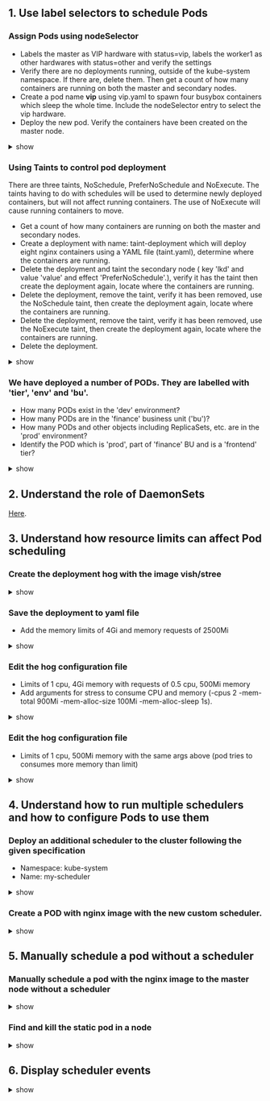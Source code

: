 ## 1. Use label selectors to schedule Pods

### Assign Pods using nodeSelector 
- Labels the master as VIP hardware with status=vip, labels the worker1 as other hardwares with status=other and verify the settings
- Verify there are no deployments running, outside of the kube-system namespace. If there are, delete them. Then get a count of how many containers are running on both the master and secondary nodes.
- Create a pod name **vip** using vip.yaml to spawn four busybox containers which sleep the whole time. Include the nodeSelector entry to select the vip hardware.
- Deploy the new pod. Verify the containers have been created on the master node.
<details><summary>show</summary>
<p>
  
```bash
kubectl label node master status=vip
kubectl label node worker1 status=other
kubectl get nodes --show-labels
```
```bash
kubectl get deployments --all-namespaces
# On the master node
sudo docker ps | wc -l
# On the worker1 node
sudo docker ps | wc -l
```
```bash
kubectl run vip --generator=run-pod/v1 --image=busybox --dry-run -o yaml > vip.yaml
vi vip.yaml 
```
```yaml
apiVersion: v1
kind: Pod
metadata:
  labels:
    run: vip
  name: vip
spec:
  containers:
  - image: busybox
    name: vip1
    command:
    - sleep
    - "1000000"
  - image: busybox
    name: vip2
    command:
    - sleep
    - "1000000"
  - image: busybox
    name: vip3
    command:
    - sleep
    - "1000000"
  - image: busybox
    name: vip4
    command:
    - sleep
    - "1000000"
  nodeSelector:
    status: vip
```
```bash
kubectl create -f vip.yaml
# On the master node
sudo docker ps | wc -l
# On the worker1 node
sudo docker ps | wc -l
```

</p>
</details>

### Using Taints to control pod deployment
There are three taints, NoSchedule, PreferNoSchedule and NoExecute. The taints having to do with schedules will be used to determine newly deployed containers, but will not affect running containers. The use of NoExecute will cause running containers to move.
- Get a count of how many containers are running on both the master and secondary nodes.
- Create a deployment with name: taint-deployment which will deploy eight nginx containers using a YAML file (taint.yaml), determine where the containers are running.
- Delete the deployment and taint the secondary node ( key 'lkd' and value 'value' and effect 'PreferNoSchedule'.), verify it has the taint then create the deployment again, locate where the containers are running.
- Delete the deployment, remove the taint, verify it has been removed, use the NoSchedule taint, then create the deployment again, locate where the containers are running.
-  Delete the deployment, remove the taint, verify it has been removed, use the NoExecute taint, then create the deployment again, locate where the containers are running.
- Delete the deployment.
<details><summary>show</summary>
<p>
  
```bash
# On both master and worker nodes.
sudo docker ps | wc -l
```
Using kubectl with dry-run option to generate taint.yaml file, edit the yaml file and change the replicas to 8.
```bash
kubectl create deployment taint-deployment --image=nginx --dry-run -o yaml > taint.yaml
vi taint.yaml
kubectl create -f taint.yaml
# On both master and worker nodes.
sudo docker ps | wc -l
```
```bash
kubectl delete deployment taint-deployment
kubectl taint node worker1 lkd=value:PreferNoSchedule
kubectl describe node | grep Taint
kubectl create -f taint.yaml
# On both master and worker nodes.
sudo docker ps | wc -l
```
```bash
kubectl delete deployment taint-deployment
kubectl taint node worker1 lkd=value:NoSchedule
kubectl describe node | grep Taint
kubectl create -f taint.yaml
# On both master and worker nodes.
sudo docker ps | wc -l
```
```bash
kubectl delete deployment taint-deployment
kubectl taint node worker1 lkd=value:NoExecute
kubectl describe node | grep Taint
kubectl create -f taint.yaml
# On both master and worker nodes.
sudo docker ps | wc -l
```
```bash
kubectl delete deployment taint-deployment
```

</p>
</details>
  
### We have deployed a number of PODs. They are labelled with 'tier', 'env' and 'bu'. 
- How many PODs exist in the 'dev' environment? 
- How many PODs are in the 'finance' business unit ('bu')? 
- How many PODs and other objects including ReplicaSets, etc. are in the 'prod' environment? 
- Identify the POD which is 'prod', part of 'finance' BU and is a 'frontend' tier?
<details><summary>show</summary>
<p>

```bash
kubectl get pod --selector=env=dev
``` 
```bash
kubectl get pod --selector=bu=finance
```

```bash
kubectl get all --selector=env=prod
```

```bash
kubectl get pod --selector=env=prod,bu=finance,tier=frontend
```

</p>
</details>


## 2. Understand the role of DaemonSets

[Here](https://github.com/kimdoanh89/CKA-exercises/blob/master/01_app_lifecycle_management.md#create-the-daemonset-with-nginx-image-update-the-ds-with-newer-version-of-the-nginx-server-change-the-updatestrategy-to-ondelete).

## 3. Understand how resource limits can affect Pod scheduling

### Create the deployment hog with the image vish/stree
<details><summary>show</summary>
<p>
  
```bash
kubectl create deployment hog --image vish/stress
```

</p>
</details>


### Save the deployment to yaml file 
- Add the memory limits of 4Gi and memory requests of 2500Mi
<details><summary>show</summary>
<p>
  
```bash
kubectl get deployment hog -o yaml --export > hog.yaml
vi hog.yaml 
```
```yaml        
        imagePullPolicy: Always
        name: stress
        resources:
          limits:
            memory: "4Gi"
          requests:
            memory: "2500Mi"

```
```bash
kubectl replace -f hog.yaml
```

</p>
</details>

### Edit the hog configuration file 
- Limits of 1 cpu, 4Gi memory with requests of 0.5 cpu, 500Mi memory 
- Add arguments for stress to consume CPU and memory (-cpus 2 -mem-total 900Mi -mem-alloc-size 100Mi -mem-alloc-sleep 1s). 
<details><summary>show</summary>
<p>
  
```bash
kubectl get deployment hog -o yaml --export > hog.yaml
vi hog.yaml 
```
```yaml        
        imagePullPolicy: Always
        name: stress
        resources:
          limits:
            cpu: "1"
            memory: "4Gi"
          requests:
            cpu: "0.5"
            memory: "2500Mi"
        args:
        - -cpus
        - "2"
        - -mem-total
        - "900Mi"
        - -mem-alloc-size
        - "100Mi"
        - -mem-alloc-sleep
        - "1s"
```
```bash
kubectl delete deployment hog
kubectl create -f hog.yaml
```
**When a pod tries to exceed the resource limits**
- In case of CPU, K8s throttles the CPU so that it does not go beyond the specified limit.
- In case of memory, a container can use more memory resources than its limit. If the pod tries to consume more memory than its limit constantly, the Pod will be terminated .

Using kubectl top pod, you can see that the hog pod consumes around 987m of CPU (~ 1vCPU = 1000m) even when the container tries to use 2 units of CPU with the command -cpus 2, and 929Mi of memory. 
```bash
kubectl top pod
```

</p>
</details>

### Edit the hog configuration file 
- Limits of 1 cpu, 500Mi memory with the same args above (pod tries to consumes more memory than limit)

<details><summary>show</summary>
<p>

The pod will be terminated. It tries to restarts and will be terminated again and again.

</p>
</details>



## 4. Understand how to run multiple schedulers and how to configure Pods to use them

### Deploy an additional scheduler to the cluster following the given specification 
 - Namespace: kube-system
 - Name: my-scheduler
<details><summary>show</summary>
<p>

Use the manifest file used by kubeadm tool. Use a different port than the one used by the current one. Copy the kube-scheduler.yaml file from /etc/kubernetes/manifests/ folder.
```bash
sudo cp /etc/kubernetes/manifests/kube-scheduler.yaml my-custom-scheduler.yaml
```
Edit the my-custom-scheduler.yaml file, change leader-elect to false, then add --scheduler-name=my-scheduler in the command options:
```yaml
metadata:
  labels:
    component: kube-scheduler
    tier: control-plane
  name: my-scheduler
  namespace: kube-system
spec:
  containers:
  - command:
    - kube-scheduler
    - --bind-address=127.0.0.1
    - --kubeconfig=/etc/kubernetes/scheduler.conf
    - --leader-elect=false
    - --scheduler-name=my-scheduler
    image: k8s.gcr.io/kube-scheduler:v1.14.4
    name: my-scheduler

```

</p>
</details>

### Create a POD with nginx image with the new custom scheduler.
<details><summary>show</summary>
<p>

Use kubectl run with dry-run option to generate the nginx.yaml file, then edit the file:
```bash
kubectl run nginx --generator=run-pod/v1 --dry-run -o yaml > nginx.yaml
vi nginx.yaml
```
Adding the schedulerName: option in the spec:
```yaml
spec:
  containers:
  - image: nginx
    name: nginx
  schedulerName: my-scheduler
```
  
</p>
</details>



## 5. Manually schedule a pod without a scheduler
### Manually schedule a pod with the nginx image to the master node without a scheduler
<details><summary>show</summary>
<p>

Adding the nodeName field with the node you want to schedule the pod:
```yaml
apiVersion: v1
kind: Pod
metadata:
  name: nginx

spec:
  containers:
  - image: nginx
    name: nginx
  nodeName: master
```

**A quick note on editing PODs and Deployments**

**Edit a POD**

Remember, you CANNOT edit specifications of an existing POD other than the below.
- spec.containers[*].image
- spec.initContainers[*].image
- spec.activeDeadlineSeconds
- spec.tolerations

For example you cannot edit the environment variables, service accounts, resource limits of a running pod. But if you really want to, you have 2 options:

1. Run the kubectl edit pod <pod name> command.  This will open the pod specification in an editor (vi editor). Then edit the required properties. When you try to save it, you will be denied. This is because you are attempting to edit a field on the pod that is not editable. A copy of the file with your changes is saved in a temporary location as shown above. You can then delete the existing pod, then create a new pod with your changes using the temporary file by running the commands:
   ```bash
   kubectl delete pod webapp
   kubectl create -f /tmp/kubectl-edit-ccvrq.yaml
   ```
2. The second option is to extract the pod definition in YAML format to a file using the command, then make the changes to the exported file using an editor (vi editor). Then delete the existing pod and create a new pod with the edited file.
   ```bash
   kubectl get pod webapp -o yaml > my-new-pod.yaml
   vi my-new-pod.yaml
   kubectl delete pod webapp
   kubectl create -f my-new-pod.yaml
   ```
  
**Edit Deployments**

With Deployments you can easily edit any field/property of the POD template. Since the pod template is a child of the deployment specification,  with every change the deployment will automatically delete and create a new pod with the new changes. So if you are asked to edit a property of a POD part of a deployment you may do that simply by running the command
```bash
kubectl edit deployment my-deployment
```

</p>
</details>

### Find and kill the static pod in a node

<details><summary>show</summary>
<p>
  
Show the kubelet service.
```bash  
sudo systemctl cat kubelet.service
sudo systemctl status kubelet.service
```
find the --config option
```bash
Environment="KUBELET_KUBECONFIG_ARGS=--bootstrap-kubeconfig=/etc/kubernetes/bootstrap-kubelet.conf --kubeconfig=/etc/kubernetes/kubelet.conf"

Environment="KUBELET_CONFIG_ARGS=--config=/var/lib/kubelet/config.yaml"
```
Look in to the file /var/lib/kubelet/config.yaml, looking for staticPodPath
```bash
staticPodPath: /etc/just-to-mess-with-you
```

- Run the command ps -aux | grep kubelet and identify the config file - --config=/var/lib/kubelet/config.yaml. Then check in the config file for staticPdPath.

- Identify which node the static pod is created on, ssh to the node and delete the pod definition file. If you don't know the IP of the node, run the kubectl get nodes -o wide command and identify the IP. Then SSH to the node using that IP. For static pod manifest path look at the file /var/lib/kubelet/config.yaml on node01

</p>
</details>

## 6. Display scheduler events
<details><summary>show</summary>
<p>
  
```bash
kubectl get events
kubectl -n kube-system logs my-custom-scheduler
```
  
</p>
</details>
 

